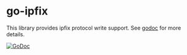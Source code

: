 # go-ipfix

This library provides ipfix protocol write support.
See [godoc](https://github.com/CN-TU/go-ipfix) for more details.

[![GoDoc](https://godoc.org/github.com/CN-TU/go-ipfix?status.svg)](https://godoc.org/github.com/CN-TU/go-ipfix)
